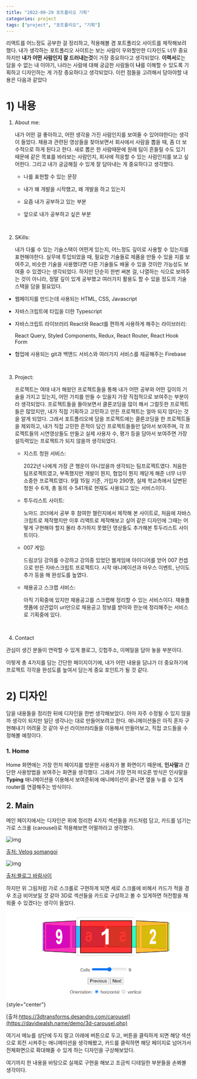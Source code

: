 ```yaml
---
title: "2022-09-29 포트폴리오 기획"
categories: project
tags: ["project", "포트폴리오", "기획"]
---
```


리액트를 어느정도 공부한 걸 정리하고, 적용해볼 겸 포트폴리오 사이트를 제작해보려 했다. 내가 생각하는 포트폴리오 사이트는 보는 사람이 우와할만한 디자인도 너무 중요하지만 <b>내가 어떤 사람인지 잘 드러내는것</b>이 가장 중요하다고 생각되었다. <b>이력서</b>로는 담을 수 없는 내 이야기, 나라는 사람에 대해 궁금한 사람들이 **나**를 이해할 수 있도록 기획하고 디자인하는 게 가장 중요하다고 생각되었다. 이런 점들을 고려해서 담아야할 내용은 다음과 같았다

# 1) 내용

1. About me:

   내가 어떤 걸 좋아하고, 어떤 생각을 가진 사람인지를 보여줄 수 있어야한다는 생각이 들었다. 채용과 관련된 영상들을 찾아보면서 회사에서 사람을 뽑을 때, 좀 더 보수적으로 하게 된다고 한다. 새로 뽑은 한 사람때문에 원래 팀이 흔들릴 수도 있기 때문에 같은 목표를 바라보는 사람인지, 회사에 적응할 수 있는 사람인지를 보고 싶어한다. 그리고 내가 궁금해질 수 있게 잘 담아내는 게 중요하다고 생각했다.

   - 나를 표현할 수 있는 문장

   - 내가 왜 개발을 시작했고, 왜 개발을 하고 있는지

   - 요즘 내가 공부하고 있는 부분

   - 앞으로 내가 공부하고 싶은 부분

     <br>

2. SKills:

   내가 다룰 수 있는 기술스택이 어떤게 있는지, 어느정도 깊이로 사용할 수 있는지를 표현해야한다. 실무에 투입되었을 때, 필요한 기술들로 제품을 만들 수 있을 지를 보여주고, 비슷한 기술을 사용했다면 다른 기술들도 배울 수 있을 것이란 가능성도 보여줄 수 있겠다는 생각되었다. 하지만 단순히 한번 써본 걸, 나열하는 식으로 보여주는 것이 아니라, 정말 깊이 있게 공부했고 여러가지 활용도 할 수 있을 정도의 기술 스택을 담을 필요있다.

- 웹페이지를 만드는데 사용되는 HTML, CSS, Javascript

- 자바스크립트에 타입을 더한 Typescript

- 자바스크립트 라이브러리 React와 React를 편하게 사용하게 해주는 라이브러리:

  React Query, Styled Components, Redux, React Router, React Hook Form

- 협업에 사용되는 git과 백엔드 서비스와 여러가지 서비스를 제공해주는 Firebase

  <br>

3. Project:

   프로젝트는 여태 내가 해왔던 프로젝트들을 통해 내가 어떤 공부와 어떤 깊이의 기술을 가지고 있는지, 어떤 가치를 만들 수 있을지 가장 직접적으로 보여주는 부분이라 생각되었다. 프로젝트들을 돌아보면서 클론코딩을 많이 해서 그럴듯한 프로젝트들은 많았지만, 내가 직접 기획하고 고민하고 만든 프로젝트는 얼마 되지 않다는 것을 알게 되었다. 그래서 포트폴리오에 담을 프로젝트에는 클론코딩을 한 프로젝트들을 제외하고, 내가 직접 고민한 흔적이 담긴 프로젝트들들만 담아서 보여주며, 각 프로젝트들의 시연영상들도 만들고 실제 사용자 수, 평가 등을 담아서 보여주면 가장 설득력있는 프로젝트가 되지 않을까 생각되었다.

   - 지스트 청원 서비스:

     2022년 나에게 가장 큰 행운이 아니었을까 생각되는 팀프로젝트였다. 처음한 팀프로젝트였고, 부족했지만 개발이 뭔지, 협업이 뭔지 깨닫게 해준 너무 너무 소중한 프로젝트였다. 9월 15일 기준, 가입자 290명, 실제 학교측에서 답변된 청원 수 6개, 총 동의 수 541개로 현재도 사용되고 있는 서비스이다.

   - 투두리스트 사이트:

     노마드 코더에서 공부 후 참여한 챌린지에서 제작해 본 사이트로, 처음에 자바스크립트로 제작했지만 이후 리액트로 제작해보고 싶어 같은 디자인에 그때는 어떻게 구현해야 할지 몰라 추가하지 못했던 영상들도 추가해본 투두리스트 사이트이다.

   - 007 게임:

     드림코딩 강의를 수강하고 강의중 있었던 웹게임에 아이디어를 얻어 007 컨셉으로 만든 자바스크립트 프로젝트다. 시작 애니메이션과 마우스 이벤트, 난이도 추가 등을 해 완성도를 높였다.

   - 채용공고 스크랩 서비스:

     아직 기획중에 있지만 채용공고를 스크랩해 정리할 수 있는 서비스이다. 채용플랫폼에 상관없이 url만으로 채용공고 정보를 받아와 한눈에 정리해주는 서비스로 기획중에 있다.

     <br>

4. Contact

관심이 생긴 분들이 연락할 수 있게 블로그, 깃헙주소, 이메일을 담아 놓을 부분이다.

이렇게 총 4가지를 담는 간단한 페이지이기에, 내가 어떤 내용을 담냐가 더 중요하기에 프로젝트 각각을 완성도를 높여서 담는게 중요 포인트가 될 것 같다.

# 2) 디자인

담을 내용들을 정리한 뒤에 디자인을 한번 생각해보았다. 아마 자주 수정될 수 있지 않을까 생각이 되지만 일단 생각나는 대로 만들어보려고 한다. 애니메이션들은 아직 혼자 구현해내기 어려울 것 같아 우선 라이브러리들을 이용해서 만들어보고, 직접 코드들을 수정해볼 예정이다.

### 1. Home

Home 화면에는 가장 먼저 페이지를 방문한 사용자가 볼 화면이기 때문에, **인사말**과 간단한 사용방법을 보여주는 화면을 생각했다. 그래서 가장 먼저 떠오른 방식은 인사말을 **Typing** 애니메이션을 이용해서 보여준뒤에 애니메이션이 끝나면 옆을 누를 수 있게 router를 연결해주는 방식이다.

## 2. Main

메인 페이지에서는 디자인은 위에 정리한 4가지 섹션들을 카드처럼 담고, 카드를 넘기는 가로 스크롤 (carousel)로 적용해보면 어떨까라고 생각했다.

![img](https://velog.velcdn.com/images%2Fsomangoi%2Fpost%2Fa6205ef6-ab68-45a6-829a-66c48a609c48%2Fscreen-recording.gif)

[출처: Velog somangoi](https://velog.io/@somangoi/%EC%9E%90%EA%B8%B0%EC%86%8C%EA%B0%9C-%ED%8E%98%EC%9D%B4%EC%A7%80-%EB%A7%8C%EB%93%A4%EA%B8%B06-%EC%9E%90%EB%B0%94%EC%8A%A4%ED%81%AC%EB%A6%BD%ED%8A%B8-%ED%83%80%EC%9D%B4%ED%95%91-%ED%9A%A8%EA%B3%BC)

![img](https://t1.daumcdn.net/cfile/tistory/26549F505947779F0B)

[출처:블로그 바람사이](https://2pie.tistory.com/m/entry/React-Carousel-%EC%BA%90%EB%9F%AC%EC%85%80?category=707866)

하지만 위 그림처럼 가로 스크롤로 구현하게 되면 세로 스크롤에 비해서 카드가 적을 경우 조금 비어보일 것 같아 3D로 섹션들을 카드로 구성하고 볼 수 있게하면 허전함을 채워줄 수 있겠다는 생각이 들었다.

![image-20220928235129110](../images/2022-09-28.포트폴리오%20기획/image-20220928235129110.png){style="center"}

[출처:https://3dtransforms.desandro.com/carousel](https://davidwalsh.name/demo/3d-carousel.php)

여기서 메뉴를 상단에 두지 말고 아래에 버튼으로 두고, 버튼을 클릭하게 되면 해당 섹션으로 회전 시켜주는 애니메이션을 생각해봤고, 카드를 클릭하면 해당 페이지로 넘어가서 전체화면으로 확대해줄 수 있게 하는 디자인을 구상해보았다.

여기까지 한 내용을 바탕으로 실제로 구현을 해보고 조금씩 디테일한 부분들을 손봐볼 생각이다.
